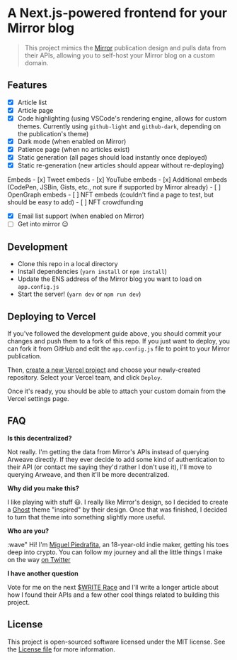 # A Next.js-powered frontend for your Mirror blog
> This project mimics the [Mirror](https://mirror.xyz) publication design and pulls data from their APIs, allowing you to self-host your Mirror blog on a custom domain.

## Features

- [x] Article list
- [x] Article page
- [x] Code highlighting (using VSCode's rendering engine, allows for custom themes. Currently using `github-light` and `github-dark`, depending on the publication's theme)
- [x] Dark mode (when enabled on Mirror)
- [x] Patience page (when no articles exist)
- [x] Static generation (all pages should load instantly once deployed)
- [x] Static re-generation (new articles should appear without re-deploying)

Embeds
    - [x] Tweet embeds
    - [x] YouTube embeds
    - [x] Additional embeds (CodePen, JSBin, Gists, etc., not sure if supported by Mirror already)
    - [ ] OpenGraph embeds
    - [ ] NFT embeds (couldn't find a page to test, but should be easy to add)
    - [ ] NFT crowdfunding
- [x] Email list support (when enabled on Mirror)
- [ ] Get into mirror :wink:

## Development

- Clone this repo in a local directory
- Install dependencies (`yarn install` or `npm install`)
- Update the ENS address of the Mirror blog you want to load on `app.config.js`
- Start the server! (`yarn dev` or `npm run dev`)

## Deploying to Vercel

If you've followed the development guide above, you should commit your changes and push them to a fork of this repo. If you just want to deploy, you can fork it from GitHub and edit the `app.config.js` file to point to your Mirror publication.

Then, [create a new Vercel project](https://vercel.com/new) and choose your newly-created repository. Select your Vercel team, and click `Deploy`.

Once it's ready, you should be able to attach your custom domain from the Vercel settings page.

## FAQ

**Is this decentralized?**

Not really. I'm getting the data from Mirror's APIs instead of querying Arweave directly. If they ever decide to add some kind of authentication to their API (or contact me saying they'd rather I don't use it), I'll move to querying Arweave, and then it'll be more decentralized.

**Why did you make this?**

I like playing with stuff :smiley:. I really like Mirror's design, so I decided to create a [Ghost](https://ghost.org) theme "inspired" by their design. Once that was finished, I decided to turn that theme into something slightly more useful.

**Who are you?**

:wave" Hi! I'm [Miguel Piedrafita](https://twitter.com/m1guelpf), an 18-year-old indie maker, getting his toes deep into crypto. You can follow my journey and all the little things I make on the way [on Twitter](https://twitter.com/m1guelpf)

**I have another question**

Vote for me on the next [$WRITE Race](https://mirror.xyz/race) and I'll write a longer article about how I found their APIs and a few other cool things related to building this project.

## License

This project is open-sourced software licensed under the MIT license. See the [License file](LICENSE.md) for more information.
